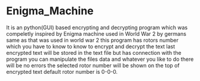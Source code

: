 # Enigma_Machine
It is an python(GUI) based encrypting and decrypting program which was compeletly inspired by Enigma machine used in World War 2 by germans 
same as that was used in world war 2 this program has rotors number which you have to know to know to encrypt and decrypt the text last encrypted text 
will be stored in the text file but has connection with the program you can manipulate the files data and whatever you like to do there will be no errors
the selected rotor number will be shown on the top of encrypted text 
default rotor number is 0-0-0.
